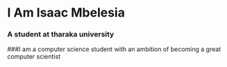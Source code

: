 # I Am Isaac Mbelesia 
### A student at tharaka university
###I am a computer science student with an ambition of becoming a great computer scientist
